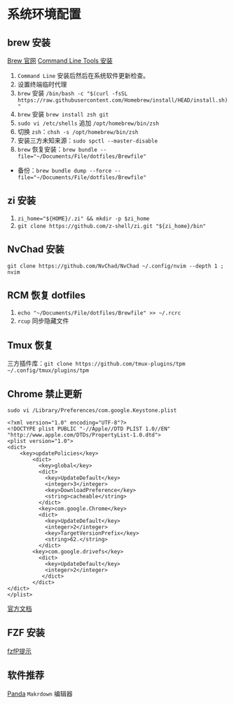 # 系统环境配置

## brew 安装
[Brew 官网](https://brew.sh/index_zh-cn)
[Command Line Tools 安装](https://developer.apple.com/download/all/?q=Command)

1. `Command Line` 安装后然后在系统软件更新检查。
2. 设置终端临时代理
3. `brew` 安装 `/bin/bash -c "$(curl -fsSL https://raw.githubusercontent.com/Homebrew/install/HEAD/install.sh)"`
4. `brew` 安装 `brew install zsh git`
5. `sudo vi /etc/shells` 追加 `/opt/homebrew/bin/zsh`
6. 切换 `zsh`：`chsh -s /opt/homebrew/bin/zsh`
7. 安装三方未知来源：`sudo spctl --master-disable`
8. `brew` 恢复安装：`brew bundle --file="~/Documents/File/dotfiles/Brewfile"`

* 备份：`brew bundle dump --force --file="~/Documents/File/dotfiles/Brewfile"`

## zi 安装

1. `zi_home="${HOME}/.zi" && mkdir -p $zi_home`
2. `git clone https://github.com/z-shell/zi.git "${zi_home}/bin"`

## NvChad 安装

`git clone https://github.com/NvChad/NvChad ~/.config/nvim --depth 1 ; nvim`

## RCM 恢复 dotfiles

1. `echo "~/Documents/File/dotfiles/Brewfile" >> ~/.rcrc`
2. `rcup` 同步隐藏文件

## Tmux 恢复

三方插件库：`git clone https://github.com/tmux-plugins/tpm ~/.config/tmux/plugins/tpm`

## Chrome 禁止更新

`sudo vi /Library/Preferences/com.google.Keystone.plist`

```
<?xml version="1.0" encoding="UTF-8"?>
<!DOCTYPE plist PUBLIC "-//Apple//DTD PLIST 1.0//EN" "http://www.apple.com/DTDs/PropertyList-1.0.dtd">
<plist version="1.0">
<dict>
	<key>updatePolicies</key>
        <dict>
          <key>global</key>
          <dict>
            <key>UpdateDefault</key>
            <integer>3</integer>
            <key>DownloadPreference</key>
            <string>cacheable</string>
          </dict>
          <key>com.google.Chrome</key>
          <dict>
            <key>UpdateDefault</key>
            <integer>2</integer>
            <key>TargetVersionPrefix</key>
            <string>62.</string>
          </dict>
	    <key>com.google.drivefs</key>
          <dict>
            <key>UpdateDefault</key>
            <integer>2</integer>
           </dict>
        </dict>
</dict>
</plist>
```
[官方文档](https://support.google.com/chrome/a/answer/7591084)

## FZF 安装

[fzfP提示](https://github.com/kevinhwang91/fzf-tmux-script/blob/main/popup/fzfp)

## 软件推荐

[Panda](https://bear.app/cn/alpha/) `Makrdown` 编辑器

